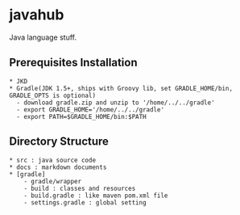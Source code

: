 javahub
=======

Java language stuff. 
 
 



  ## Prerequisites Installation 

    * JKD
    * Gradle(JDK 1.5+, ships with Groovy lib, set GRADLE_HOME/bin, GRADLE_OPTS is optional)
      - download gradle.zip and unzip to '/home/../../gradle'
      - export GRADLE_HOME='/home/../../gradle'
      - export PATH=$GRADLE_HOME/bin:$PATH

  ## Directory Structure

    * src : java source code
    * docs : markdown documents
    * [gradle]
        - gradle/wrapper
        - build : classes and resources
        - build.gradle : like maven pom.xml file
        - settings.gradle : global setting
